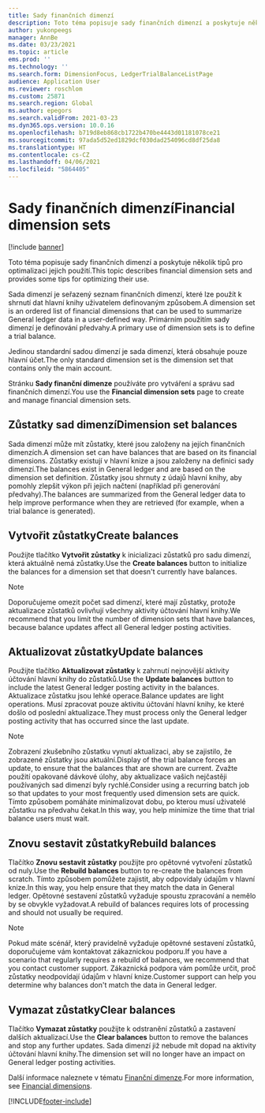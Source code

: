 ```yaml
---
title: Sady finančních dimenzí
description: Toto téma popisuje sady finančních dimenzí a poskytuje několik tipů pro optimalizaci jejich použití.
author: yukonpeegs
manager: AnnBe
ms.date: 03/23/2021
ms.topic: article
ems.prod: ''
ms.technology: ''
ms.search.form: DimensionFocus, LedgerTrialBalanceListPage
audience: Application User
ms.reviewer: roschlom
ms.custom: 25871
ms.search.region: Global
ms.author: epegors
ms.search.validFrom: 2021-03-23
ms.dyn365.ops.version: 10.0.16
ms.openlocfilehash: b719d8eb868cb1722b470be4443d01181078ce21
ms.sourcegitcommit: 97ada5d52ed1829dcf030dad254096cd8df25da8
ms.translationtype: HT
ms.contentlocale: cs-CZ
ms.lasthandoff: 04/06/2021
ms.locfileid: "5864405"
---
```

# <a name="financial-dimension-sets"></a><span data-ttu-id="4f476-103">Sady finančních dimenzí</span><span class="sxs-lookup"><span data-stu-id="4f476-103">Financial dimension sets</span></span>

[!include [banner](../includes/banner.md)]

<span data-ttu-id="4f476-104">Toto téma popisuje sady finančních dimenzí a poskytuje několik tipů pro optimalizaci jejich použití.</span><span class="sxs-lookup"><span data-stu-id="4f476-104">This topic describes financial dimension sets and provides some tips for optimizing their use.</span></span>

<span data-ttu-id="4f476-105">Sada dimenzí je seřazený seznam finančních dimenzí, které lze použít k shrnutí dat hlavní knihy uživatelem definovaným způsobem.</span><span class="sxs-lookup"><span data-stu-id="4f476-105">A dimension set is an ordered list of financial dimensions that can be used to summarize General ledger data in a user-defined way.</span></span> <span data-ttu-id="4f476-106">Primárním použitím sady dimenzí je definování předvahy.</span><span class="sxs-lookup"><span data-stu-id="4f476-106">A primary use of dimension sets is to define a trial balance.</span></span>

<span data-ttu-id="4f476-107">Jedinou standardní sadou dimenzí je sada dimenzí, která obsahuje pouze hlavní účet.</span><span class="sxs-lookup"><span data-stu-id="4f476-107">The only standard dimension set is the dimension set that contains only the main account.</span></span>

<span data-ttu-id="4f476-108">Stránku **Sady finanční dimenze** používáte pro vytváření a správu sad finančních dimenzí.</span><span class="sxs-lookup"><span data-stu-id="4f476-108">You use the **Financial dimension sets** page to create and manage financial dimension sets.</span></span>

## <a name="dimension-set-balances"></a><span data-ttu-id="4f476-109">Zůstatky sad dimenzí</span><span class="sxs-lookup"><span data-stu-id="4f476-109">Dimension set balances</span></span>

<span data-ttu-id="4f476-110">Sada dimenzí může mít zůstatky, které jsou založeny na jejích finančních dimenzích.</span><span class="sxs-lookup"><span data-stu-id="4f476-110">A dimension set can have balances that are based on its financial dimensions.</span></span> <span data-ttu-id="4f476-111">Zůstatky existují v hlavní knize a jsou založeny na definici sady dimenzí.</span><span class="sxs-lookup"><span data-stu-id="4f476-111">The balances exist in General ledger and are based on the dimension set definition.</span></span> <span data-ttu-id="4f476-112">Zůstatky jsou shrnuty z údajů hlavní knihy, aby pomohly zlepšit výkon při jejich načtení (například při generování předvahy).</span><span class="sxs-lookup"><span data-stu-id="4f476-112">The balances are summarized from the General ledger data to help improve performance when they are retrieved (for example, when a trial balance is generated).</span></span>

## <a name="create-balances"></a><span data-ttu-id="4f476-113">Vytvořit zůstatky</span><span class="sxs-lookup"><span data-stu-id="4f476-113">Create balances</span></span>

<span data-ttu-id="4f476-114">Použijte tlačítko **Vytvořit zůstatky** k inicializaci zůstatků pro sadu dimenzí, která aktuálně nemá zůstatky.</span><span class="sxs-lookup"><span data-stu-id="4f476-114">Use the **Create balances** button to initialize the balances for a dimension set that doesn't currently have balances.</span></span>

> [!NOTE]
> <span data-ttu-id="4f476-115">Doporučujeme omezit počet sad dimenzí, které mají zůstatky, protože aktualizace zůstatků ovlivňují všechny aktivity účtování hlavní knihy.</span><span class="sxs-lookup"><span data-stu-id="4f476-115">We recommend that you limit the number of dimension sets that have balances, because balance updates affect all General ledger posting activities.</span></span>

## <a name="update-balances"></a><span data-ttu-id="4f476-116">Aktualizovat zůstatky</span><span class="sxs-lookup"><span data-stu-id="4f476-116">Update balances</span></span>

<span data-ttu-id="4f476-117">Použijte tlačítko **Aktualizovat zůstatky** k zahrnutí nejnovější aktivity účtování hlavní knihy do zůstatků.</span><span class="sxs-lookup"><span data-stu-id="4f476-117">Use the **Update balances** button to include the latest General ledger posting activity in the balances.</span></span> <span data-ttu-id="4f476-118">Aktualizace zůstatku jsou lehké operace.</span><span class="sxs-lookup"><span data-stu-id="4f476-118">Balance updates are light operations.</span></span> <span data-ttu-id="4f476-119">Musí zpracovat pouze aktivitu účtování hlavní knihy, ke které došlo od poslední aktualizace.</span><span class="sxs-lookup"><span data-stu-id="4f476-119">They must process only the General ledger posting activity that has occurred since the last update.</span></span>

> [!NOTE]
> <span data-ttu-id="4f476-120">Zobrazení zkušebního zůstatku vynutí aktualizaci, aby se zajistilo, že zobrazené zůstatky jsou aktuální.</span><span class="sxs-lookup"><span data-stu-id="4f476-120">Display of the trial balance forces an update, to ensure that the balances that are shown are current.</span></span> <span data-ttu-id="4f476-121">Zvažte použití opakované dávkové úlohy, aby aktualizace vašich nejčastěji používaných sad dimenzí byly rychlé.</span><span class="sxs-lookup"><span data-stu-id="4f476-121">Consider using a recurring batch job so that updates to your most frequently used dimension sets are quick.</span></span> <span data-ttu-id="4f476-122">Tímto způsobem pomáháte minimalizovat dobu, po kterou musí uživatelé zůstatku na předvahu čekat.</span><span class="sxs-lookup"><span data-stu-id="4f476-122">In this way, you help minimize the time that trial balance users must wait.</span></span>

## <a name="rebuild-balances"></a><span data-ttu-id="4f476-123">Znovu sestavit zůstatky</span><span class="sxs-lookup"><span data-stu-id="4f476-123">Rebuild balances</span></span>

<span data-ttu-id="4f476-124">Tlačítko **Znovu sestavit zůstatky** použijte pro opětovné vytvoření zůstatků od nuly.</span><span class="sxs-lookup"><span data-stu-id="4f476-124">Use the **Rebuild balances** button to re-create the balances from scratch.</span></span> <span data-ttu-id="4f476-125">Tímto způsobem pomůžete zajistit, aby odpovídaly údajům v hlavní knize.</span><span class="sxs-lookup"><span data-stu-id="4f476-125">In this way, you help ensure that they match the data in General ledger.</span></span> <span data-ttu-id="4f476-126">Opětovné sestavení zůstatků vyžaduje spoustu zpracování a nemělo by se obvykle vyžadovat.</span><span class="sxs-lookup"><span data-stu-id="4f476-126">A rebuild of balances requires lots of processing and should not usually be required.</span></span>

> [!NOTE]
> <span data-ttu-id="4f476-127">Pokud máte scénář, který pravidelně vyžaduje opětovné sestavení zůstatků, doporučujeme vám kontaktovat zákaznickou podporu.</span><span class="sxs-lookup"><span data-stu-id="4f476-127">If you have a scenario that regularly requires a rebuild of balances, we recommend that you contact customer support.</span></span> <span data-ttu-id="4f476-128">Zákaznická podpora vám pomůže určit, proč zůstatky neodpovídají údajům v hlavní knize.</span><span class="sxs-lookup"><span data-stu-id="4f476-128">Customer support can help you determine why balances don't match the data in General ledger.</span></span>

## <a name="clear-balances"></a><span data-ttu-id="4f476-129">Vymazat zůstatky</span><span class="sxs-lookup"><span data-stu-id="4f476-129">Clear balances</span></span>

<span data-ttu-id="4f476-130">Tlačítko **Vymazat zůstatky** použijte k odstranění zůstatků a zastavení dalších aktualizací.</span><span class="sxs-lookup"><span data-stu-id="4f476-130">Use the **Clear balances** button to remove the balances and stop any further updates.</span></span> <span data-ttu-id="4f476-131">Sada dimenzí již nebude mít dopad na aktivity účtování hlavní knihy.</span><span class="sxs-lookup"><span data-stu-id="4f476-131">The dimension set will no longer have an impact on General ledger posting activities.</span></span>

<span data-ttu-id="4f476-132">Další informace naleznete v tématu [Finanční dimenze](financial-dimensions.md).</span><span class="sxs-lookup"><span data-stu-id="4f476-132">For more information, see [Financial dimensions](financial-dimensions.md).</span></span>

[!INCLUDE[footer-include](../../includes/footer-banner.md)]
